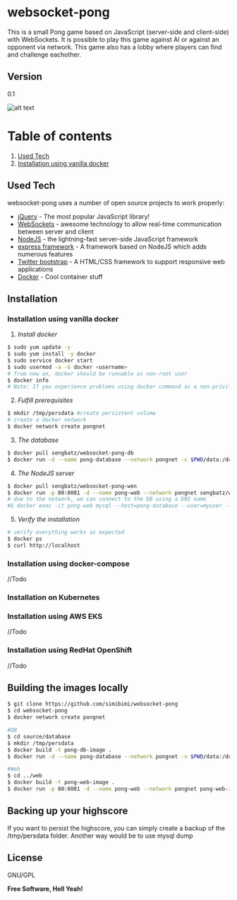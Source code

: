 # websocket-pong

This is a small Pong game based on JavaScript (server-side and client-side) with WebSockets.
It is possible to play this game against AI or against an opponent via network.
This game also has a lobby where players can find and challenge eachother.

## Version
0.1



![alt text](https://github.com/simibimi/websocket-pong/blob/master/documentation/images/screen-capture.gif "Screenshot")


# Table of contents

1. [Used Tech](#techno)
2. [Installation using vanilla docker](#vanilla)


## Used Tech<a name="techno"></a>

websocket-pong uses a number of open source projects to work properly:

* [jQuery] - The most popular JavaScript library!
* [WebSockets] - awesome technology to allow real-time communication between server and client
* [NodeJS] - the lightning-fast server-side JavaScript framework
* [express framework] - A framework based on NodeJS which adds numerous features
* [Twitter bootstrap] - A HTML/CSS framework to support responsive web applications
* [Docker] - Cool container stuff

## Installation

### Installation using vanilla docker<a name="vanilla"></a>

1. *Install docker*

```sh
$ sudo yum update -y
$ sudo yum install -y docker
$ sudo service docker start
$ sudo usermod -a -G docker <username>
# from now on, docker should be runnable as non-root user
$ docker info
# Note: If you experience problems using docker command as a non-privileged user, try to log out and login again
```

2. *Fulfill prerequisites*

```sh
$ mkdir /tmp/persdata #create persistent volume
# create a docker network
$ docker network create pongnet
```

3. *The database*

```sh
$ docker pull sengbatz/websocket-pong-db
$ docker run -d --name pong-database --network pongnet -v $PWD/data:/docker-entrypoint-initdb.d -v /tmp/persdata:/var/lib/mysql sengbatz/websocket-pong-db --character-set-server=utf8 --collation-server=utf8_general_ci
```

4. *The NodeJS server*

```sh
$ docker pull sengbatz/websocket-pong-wen
$ docker run -p 80:8081 -d --name pong-web --network pongnet sengbatz/websocket-pong-web
# due to the network, we can connect to the DB using a DNS name
#$ docker exec -it pong-web mysql --host=pong-database --user=myuser --password
```

5. *Verify the installation*

```sh
# verify everything works as expected
$ docker ps
$ curl http://localhost
```


### Installation using docker-compose

//Todo


### Installation on Kubernetes



### Installation using AWS EKS

//Todo

### Installation using RedHat OpenShift

//Todo


## Building the images locally

```sh
$ git clone https://github.com/simibimi/websocket-pong
$ cd websocket-pong
$ docker network create pongnet

#DB
$ cd source/database
$ mkdir /tmp/persdata
$ docker build -t pong-db-image .
$ docker run -d --name pong-database --network pongnet -v $PWD/data:/docker-entrypoint-initdb.d -v /tmp/persdata:/var/lib/mysql pong-db-image --character-set-server=utf8 --collation-server=utf8_general_ci

#Web
$ cd ../web
$ docker build -t pong-web-image .
$ docker run -p 80:8081 -d --name pong-web --network pongnet pong-web-image
```


## Backing up your highscore

If you want to persist the highscore, you can simply create a backup of the /tmp/persdata folder. Another way would be to use mysql dump

License
----

GNU/GPL


**Free Software, Hell Yeah!**



   [jQuery]: <http://jquery.com>
   [WebSockets]: <https://en.wikipedia.org/wiki/WebSocket>
   [NodeJS]: <https://nodejs.org/en/>
   [express framework]: <http://expressjs.com/>
   [Twitter bootstrap]: <https://getbootstrap.com/>
   [Docker]: <https://www.docker.com/>
